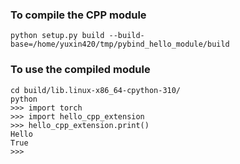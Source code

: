 ### To compile the CPP module
```
python setup.py build --build-base=/home/yuxin420/tmp/pybind_hello_module/build
```

### To use the compiled module
```
cd build/lib.linux-x86_64-cpython-310/
python
>>> import torch
>>> import hello_cpp_extension
>>> hello_cpp_extension.print()
Hello
True
>>> 
```